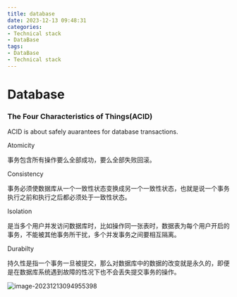 ```yaml
---
title: database
date: 2023-12-13 09:48:31
categories:
- Technical stack
- DataBase
tags: 
- DataBase
- Technical stack
---
```


# Database

<!-- more -->

### The Four Characteristics of Things(ACID)

ACID is about safely auarantees for database transactions.

Atomicity

事务包含所有操作要么全部成功，要么全部失败回滚。

Consistency

事务必须使数据库从一个一致性状态变换成另一个一致性状态，也就是说一个事务执行之前和执行之后都必须处于一致性状态。

Isolation

是当多个用户并发访问数据库时，比如操作同一张表时，数据表为每个用户开启的事务，不能被其他事务所干扰，多个并发事务之间要相互隔离。

Durabilty

持久性是指一个事务一旦被提交，那么对数据库中的数据的改变就是永久的，即便是在数据库系统遇到故障的性况下也不会丢失提交事务的操作。





![image-20231213094955398](/Users/zhouzhenzhou/Desktop/前端/hexo-web/source/_posts/database.assets/image-20231213094955398.png)
